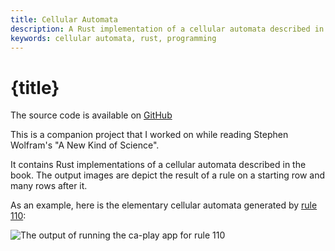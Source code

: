 ```yaml
---
title: Cellular Automata
description: A Rust implementation of a cellular automata described in Stephen Wolfram's "A New Kind of Science".
keywords: cellular automata, rust, programming
---
```


# {title}

The source code is available on [GitHub]

This is a companion project that I worked on while reading Stephen Wolfram's "A New Kind of Science".

It contains Rust implementations of a cellular automata described in the book. The output images are
depict the result of a rule on a starting row and many rows after it.

As an example, here is the elementary cellular automata generated by [rule 110]:

![The output of running the ca-play app for rule 110](/images/programming/ca-play/ca.png)

[GitHub]: https://github.com/Velfi/ca_play
[rule 110]: https://en.wikipedia.org/wiki/Rule_110
